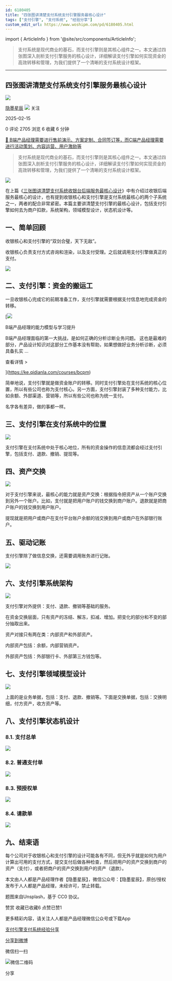 ```yaml
---
id: 6180405
title: "四张图讲清楚支付系统支付引擎服务最核心设计"
tags: ["支付引擎", "支付系统", "经验分享"]
custom_edit_url: https://www.woshipm.com/pd/6180405.html
---
```

import { ArticleInfo } from '@site/src/components/ArticleInfo';

<ArticleInfo
    author="隐墨星辰"
    authorLink="https://www.woshipm.com/u/1598196"
    published="2025-02-15"
    views={2705}
    comments={0}
    collects={6}
/>

> 支付系统是现代商业的基石，而支付引擎则是其核心组件之一。本文通过四张图深入剖析支付引擎服务的核心设计，详细解读支付引擎如何实现资金的高效转移和管理，为我们提供了一个清晰的支付系统设计框架。

---

## 四张图讲清楚支付系统支付引擎服务最核心设计

[![](https://static.woshipm.com/view/woshipm_api_def_20240921121255_6519.jpg?imageView2/1/w/72/h/72/q/100)](https://www.woshipm.com/u/1598196)

[隐墨星辰](https://www.woshipm.com/u/1598196) ![](https://static.woshipm.com/tag/1101_1@2x.png) 关注

2025-02-15

0 评论 2705 浏览 6 收藏 6 分钟

[🔗 B端产品经理需要进行售前演示、方案定制、合同签订等，而C端产品经理需要进行活动策划、内容运营、用户激励等](https://ke.qidianla.com/courses/bcpm)

> 支付系统是现代商业的基石，而支付引擎则是其核心组件之一。本文通过四张图深入剖析支付引擎服务的核心设计，详细解读支付引擎如何实现资金的高效转移和管理，为我们提供了一个清晰的支付系统设计框架。

![](https://image.woshipm.com/2024/09/30/284bf77e-7edd-11ef-9237-00163e142b65.png)

在上篇《[三张图讲清楚支付系统收银台后端服务最核心设计](https://www.woshipm.com/pd/6178848.html)》中有介绍过收银后端服务最核心的设计，也有提到收银核心和支付引擎是支付系统最核心的两个子系统之一，两者的配合非常紧密。本篇主要讲清楚支付引擎的最核心设计，包括支付引擎如何去为商户扣款，系统架构，领域模型设计，状态机设计等。

## 一、简单回顾

收银核心和支付引擎的“双剑合璧，天下无敌”。

收银核心负责支付方式咨询和渲染，以及支付受理。之后就调用支付引擎做真正的支付。

![](https://image.woshipm.com/2025/01/25/1b31cf6a-dae9-11ef-9ce7-00163e09d72f.png)

## 二、支付引擎：资金的搬运工

一旦收银核心完成它的前期准备工作，支付引擎就需要根据支付信息地完成资金的转移。

[![](https://image.woshipm.com/2023/08/02/1554eea8-30e3-11ee-88e7-00163e0b5ff3.png)

B端产品经理的能力模型与学习提升

B端产品经理面临的第一大挑战，是如何正确的分析诊断业务问题。 这也是最难的部分，产品设计知识对这部分工作基本没有帮助，如果想做好业务分析诊断，必须具备扎实 ...

查看详情 >

](https://ke.qidianla.com/courses/bcpm)

简单地说，支付引擎就是做资金账户的转移。同时支付引擎处在支付系统的核心位置，所以有些公司也称为支付核心。另一方面，支付引擎封装了多种支付能力，比如余额、外部渠道、营销等，所以有些公司也称为统一支付。

名字各有差异，做的事都一样。

## 三、支付引擎在支付系统中的位置

![](https://image.woshipm.com/2025/02/12/c0158fee-e8db-11ef-8386-00163e09d72f.png)

支付引擎在支付系统中处于核心地位，所有的资金操作的信息流都会经过支付引擎，包括支付、退款、撤销、提现等。

## 四、资产交换

![](https://image.woshipm.com/2025/02/12/c0a397a8-e8db-11ef-8386-00163e09d72f.png)

对于支付引擎来说，最核心的能力就是资产交换：根据指令把资产从一个账户交换到另外一个账户。比如，支付就是把用户账户的钱交换到商户账户。退款就是把商户账户的钱交换到用户账户。

提现就是把用户或商户在支付平台账户余额的钱交换到用户或商户在外部银行账户。

## 五、驱动记账

支付引擎除了做信息交换，还需要调用账务进行记账。

![](https://image.woshipm.com/2024/06/27/f653115a-343e-11ef-a88c-00163e142b65.png)

## 六、支付引擎系统架构

![](https://image.woshipm.com/2025/02/12/c1698fd0-e8db-11ef-8386-00163e09d72f.png)

支付引擎对外提供：支付、退款、撤销等基础的服务。

在资金交换层面，只有资产的冻结、解冻，扣减、增加。把变化的部分和不变的部分抽取出来。

资产对接只有两在类：内部资产和外部资产。

内部资产包括：余额，内部营销资产。

外部资产包括：外部银行卡、外部第三方钱包等。

## 七、支付引擎领域模型设计

![](https://image.woshipm.com/2025/02/12/c2008098-e8db-11ef-8386-00163e09d72f.png)

上面的是业务单据，包括：支付、退款、撤销等。下面是交换单据，包括：交换明细，付方资产，收方资产等。

## 八、支付引擎状态机设计

### 8.1. 支付总单

![](https://image.woshipm.com/2025/02/12/c2a0d46c-e8db-11ef-8386-00163e09d72f.png)

### 8.2. 普通支付单

![](https://image.woshipm.com/2025/02/12/c35329a0-e8db-11ef-8386-00163e09d72f.png)

### 8.3. 预授权单

![](https://image.woshipm.com/2025/02/12/c400f314-e8db-11ef-8386-00163e09d72f.png)

### 8.4. 请款单

![](https://image.woshipm.com/2025/02/12/c4a16916-e8db-11ef-8386-00163e09d72f.png)

## 九、结束语

每个公司对于收银核心和支付引擎的设计可能各有不同，但无外乎就是如何为用户计算出可用的支付方式，提交支付后做各种检查，然后把用户的资产交换到商户的资产（支付），或者把商户的资产交换到用户的资产（退款）。

本文由人人都是产品经理作者【隐墨星辰】，微信公众号：【隐墨星辰】，原创/授权 发布于人人都是产品经理，未经许可，禁止转载。

题图来自Unsplash，基于 CC0 协议。

赞赏 收藏已收藏6 点赞已赞1

更多精彩内容，请关注人人都是产品经理微信公众号或下载App

[支付引擎](https://www.woshipm.com/tag/%e6%94%af%e4%bb%98%e5%bc%95%e6%93%8e)[支付系统](https://www.woshipm.com/tag/%e6%94%af%e4%bb%98%e7%b3%bb%e7%bb%9f)[经验分享](https://www.woshipm.com/tag/%e7%bb%8f%e9%aa%8c%e5%88%86%e4%ba%ab)

[分享到微博](https://service.weibo.com/share/share.php?appkey=2775287854&title=四张图讲清楚支付系统支付引擎服务最核心设计&url=https://www.woshipm.com/pd/6180405.html&pic=https://image.woshipm.com/2024/09/30/284bf77e-7edd-11ef-9237-00163e142b65.png)

微信扫一扫

![微信二维码](https://api.pwmqr.com/qrcode/create/?url=https://www.woshipm.com/pd/6180405.html)

分享